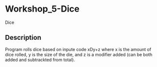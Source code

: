 # Workshop_5-Dice
Dice

## Description
Program rolls dice based on inpute code xDy+z where x is the amount of dice rolled, 
y is the size of the die, and z is a modifier added (can be both added and subtrackted from total).